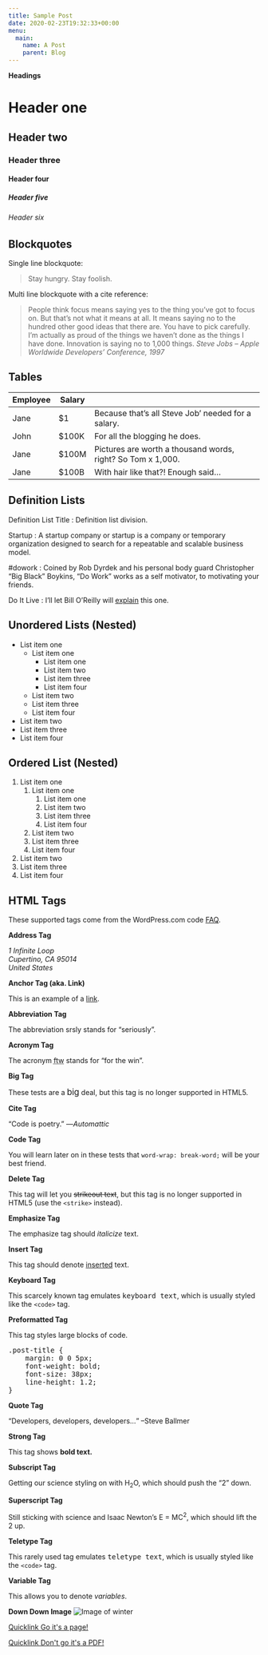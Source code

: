 ```yaml
---
title: Sample Post
date: 2020-02-23T19:32:33+00:00
menu:
  main:
    name: A Post
    parent: Blog
---
```

**Headings**

# Header one

## Header two

### Header three

#### Header four

##### Header five

###### Header six

## Blockquotes

Single line blockquote:

> Stay hungry. Stay foolish.

Multi line blockquote with a cite reference:

> People think focus means saying yes to the thing you&#8217;ve got to focus on. But that&#8217;s not what it means at all. It means saying no to the hundred other good ideas that there are. You have to pick carefully. I&#8217;m actually as proud of the things we haven&#8217;t done as the things I have done. Innovation is saying no to 1,000 things. <cite>Steve Jobs &#8211; Apple Worldwide Developers&#8217; Conference, 1997</cite>

## Tables

|Employee|Salary||
|--- |--- |--- |
|Jane|$1|Because that’s all Steve Job’ needed for a salary.|
|John|$100K|For all the blogging he does.|
|Jane|$100M|Pictures are worth a thousand words, right? So Tom x 1,000.|
|Jane|$100B|With hair like that?! Enough said…|

## Definition Lists

Definition List Title
:   Definition list division.

Startup
:   A startup company or startup is a company or temporary organization designed to search for a repeatable and scalable business model.

#dowork
:   Coined by Rob Dyrdek and his personal body guard Christopher &#8220;Big Black&#8221; Boykins, &#8220;Do Work&#8221; works as a self motivator, to motivating your friends.

Do It Live
:   I&#8217;ll let Bill O&#8217;Reilly will [explain][1] this one.

## Unordered Lists (Nested)

  * List item one 
      * List item one 
          * List item one
          * List item two
          * List item three
          * List item four
      * List item two
      * List item three
      * List item four
  * List item two
  * List item three
  * List item four

## Ordered List (Nested)

  1. List item one 
      1. List item one 
          1. List item one
          2. List item two
          3. List item three
          4. List item four
      2. List item two
      3. List item three
      4. List item four
  2. List item two
  3. List item three
  4. List item four

## HTML Tags

These supported tags come from the WordPress.com code [FAQ][2].

**Address Tag**

<address>
  1 Infinite Loop<br /> Cupertino, CA 95014<br /> United States
</address>

**Anchor Tag (aka. Link)**

This is an example of a [link][3].

**Abbreviation Tag**

The abbreviation srsly stands for &#8220;seriously&#8221;.

**Acronym Tag**

The acronym <acronym title="For The Win">ftw</acronym> stands for &#8220;for the win&#8221;.

**Big Tag**

These tests are a <big>big</big> deal, but this tag is no longer supported in HTML5.

**Cite Tag**

&#8220;Code is poetry.&#8221; &#8212;<cite>Automattic</cite>

**Code Tag**

You will learn later on in these tests that `word-wrap: break-word;` will be your best friend.

**Delete Tag**

This tag will let you <del>strikeout text</del>, but this tag is no longer supported in HTML5 (use the `<strike>` instead).

**Emphasize Tag**

The emphasize tag should _italicize_ text.

**Insert Tag**

This tag should denote <ins>inserted</ins> text.

**Keyboard Tag**

This scarcely known tag emulates <kbd>keyboard text</kbd>, which is usually styled like the `<code>` tag.

**Preformatted Tag**

This tag styles large blocks of code.

<pre>.post-title {
	margin: 0 0 5px;
	font-weight: bold;
	font-size: 38px;
	line-height: 1.2;
}</pre>

**Quote Tag**

<q>Developers, developers, developers&#8230;</q> &#8211;Steve Ballmer

**Strong Tag**

This tag shows **bold **text.****

**Subscript Tag**

Getting our science styling on with H<sub>2</sub>O, which should push the &#8220;2&#8221; down.

**Superscript Tag**

Still sticking with science and Isaac Newton&#8217;s E = MC<sup>2</sup>, which should lift the 2 up.

**Teletype Tag**

This rarely used tag emulates <tt>teletype text</tt>, which is usually styled like the `<code>` tag.

**Variable Tag**

This allows you to denote <var>variables</var>.

**Down Down Image**
![Image of winter](/img/sample_image.jpg "Lazyload go!")

[Quicklink Go it's a page!](/something-to-try)

[Quicklink Don't go it's a PDF!](/doc/sample_document.pdf)



 [1]: https://www.youtube.com/watch?v=O_HyZ5aW76c "We'll Do It Live"
 [2]: http://en.support.wordpress.com/code/ "Code"
 [3]: http://apple.com "Apple"